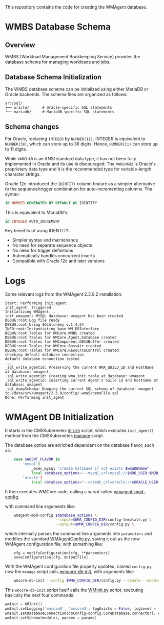 This repository contains the code for creating the WMAgent database.

# WMBS Database Schema

## Overview
WMBS (Workload Management Bookkeeping Service) provides the database schema for managing workloads and jobs.

## Database Schema Initialization

The WMBS database schema can be initialized using either MariaDB or Oracle backends. The schema files are organized as follows:

```
src/sql/
├── oracle/      # Oracle-specific SQL statements
└── mariadb/     # MariaDB-specific SQL statements
```

## Schema changes

For Oracle, replacing `INTEGER` by `NUMBER(11)`. INTEGER is equivalent to `NUMBER(38)`, which can store up to 38 digits. Hence, `NUMBER(11)` can store up to 11 digits.

While `VARCHAR` is an ANSI standard data type, it has not been fully implemented in Oracle and its use is discouraged. The `VARCHAR2` is Oracle's proprietary data type and it is the recommended type for variable-length character strings.

Oracle 12c introduced the `IDENTITY` column feature as a simpler alternative to the sequence/trigger combination for auto-incrementing columns. The syntax:

```sql
id NUMBER GENERATED BY DEFAULT AS IDENTITY
```

This is equivalent to MariaDB's:
```sql
id INTEGER AUTO_INCREMENT
```

Key benefits of using IDENTITY:
- Simpler syntax and maintenance
- No need for separate sequence objects
- No need for trigger definitions
- Automatically handles concurrent inserts
- Compatible with Oracle 12c and later versions

# Logs

Some relevant logs from the WMAgent 2.3.9.2 installation:
```
Start: Performing init_agent
init_agent: triggered.
Initializing WMAgent...
init_wmagent: MYSQL database: wmagent has been created
DEBUG:root:Log file ready
DEBUG:root:Using SQLAlchemy v.1.4.54
INFO:root:Instantiating base WM DBInterface
DEBUG:root:Tables for WMCore.WMBS created
DEBUG:root:Tables for WMCore.Agent.Database created
DEBUG:root:Tables for WMComponent.DBS3Buffer created
DEBUG:root:Tables for WMCore.BossAir created
DEBUG:root:Tables for WMCore.ResourceControl created
checking default database connection
default database connection tested
...
_sql_write_agentid: Preserving the current WMA_BUILD_ID and HostName at database: wmagent.
_sql_write_agentid: Creating wma_init table at database: wmagent
_sql_write_agentid: Inserting current Agent's build id and hostname at database: wmagent
_sql_dumpSchema: Dumping the current SQL schema of database: wmagent to /data/srv/wmagent/2.3.9/config/.wmaSchemaFile.sql
Done: Performing init_agent
```
# WMAgent DB Initialization

It starts in the CMSKubernetes [init.sh](https://github.com/dmwm/CMSKubernetes/blob/master/docker/pypi/wmagent/init.sh#L465) script, which executes `init_agent()` method from the CMSKubernetes [manage](https://github.com/dmwm/CMSKubernetes/blob/master/docker/pypi/wmagent/bin/manage#L112) script.

The database optios are enriched dependent on the database flavor, such as:
```bash
    case $AGENT_FLAVOR in
        'mysql')
            _exec_mysql "create database if not exists $wmaDBName"
            local database_options="--mysql_url=mysql://$MDB_USER:$MDB_PASS@$MDB_HOST/$wmaDBName "
        'oracle')
            local database_options="--coredb_url=oracle://$ORACLE_USER:$ORACLE_PASS@$ORACLE_TNS "
```

It then executes WMCore code, calling a script called [wmagent-mod-config](https://github.com/dmwm/WMCore/blob/master/bin/wmagent-mod-config).

with command line arguments like:
```bash
    wmagent-mod-config $database_options \
                       --input=$WMA_CONFIG_DIR/config-template.py \
                       --output=$WMA_CONFIG_DIR/config.py \
```

which internally parses the command line arguments into `parameters` and modifies the standard [WMAgentConfig.py](https://github.com/dmwm/WMCore/blob/master/etc/WMAgentConfig.py), saving it out as the new WMAgent configuration file, with something like:
```
    cfg = modifyConfiguration(cfg, **parameters)
    saveConfiguration(cfg, outputFile)
```

With the WMAgent configuration file properly updated, named `config.py`, now the `manage` script calls [wmcore-db-init](https://github.com/dmwm/WMCore/blob/master/bin/wmcore-db-init), with arguments like:
```bash
    wmcore-db-init --config $WMA_CONFIG_DIR/config.py --create --modules=WMCore.WMBS,WMCore.Agent.Database,WMComponent.DBS3Buffer,WMCore.BossAir,WMCore.ResourceControl;
```

This `wmcore-db-init` script itself calls the [WMInit.py](https://github.com/dmwm/WMCore/blob/master/src/python/WMCore/WMInit.py) script, executing basically the next four commands:
```python
wmInit = WMInit()
wmInit.setLogging('wmcoreD', 'wmcoreD', logExists = False, logLevel = logging.DEBUG)
wmInit.setDatabaseConnection(dbConfig=config.CoreDatabase.connectUrl, dialect=dialect, socketLoc = socket)
wmInit.setSchema(modules, params = params)
```
